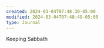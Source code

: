 ```yaml
---
created: 2024-03-04T07:48:30-05:00
modified: 2024-03-04T07:48:49-05:00
type: Journal
---
```


Keeping Sabbath
